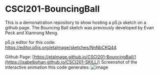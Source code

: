 # CSCI201-BouncingBall

This is a demonatration repository to show hosting a p5.js sketch on a github page.  The Bouncing Ball sketch was previously developed by Evan Peck and Xiannong Meng.

p5.js editor for this code: https://editor.p5js.org/etalmage/sketches/NnNbCKQ44

Github Page: [https://etalmage.github.io/CSCI201-BouncingBall/](https://isabelbohan.github.io/CSCI201-SKILL/)
Screenshot of the interactive animation this code generates:
![image](https://github.com/etalmage/CSCI201-BouncingBall/assets/152236534/473d353e-23a5-4f56-b31b-d990d982b5a1)
